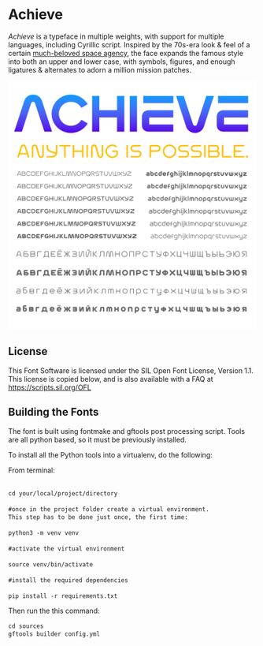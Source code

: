 # Achieve

_Achieve_ is a typeface in multiple weights, with support for multiple languages, including Cyrillic script. Inspired by the 70s-era look & feel of a certain [much-beloved space agency](https://standardsmanual.com/products/nasa-graphics-standards-manual), the face expands the famous style into both an upper and lower case, with symbols, figures, and enough ligatures & alternates to adorn a million mission patches.

![Achieve flag image](documentation/flag.png)

## License

This Font Software is licensed under the SIL Open Font License, Version 1.1.
This license is copied below, and is also available with a FAQ at
https://scripts.sil.org/OFL


## Building the Fonts

The font is built using fontmake and gftools post processing script. Tools are all python based, so it must be previously installed.

To install all the Python tools into a virtualenv, do the following:

From terminal:

```

cd your/local/project/directory

#once in the project folder create a virtual environment. 
This step has to be done just once, the first time:

python3 -m venv venv

#activate the virtual environment

source venv/bin/activate

#install the required dependencies

pip install -r requirements.txt

```

Then run the this command:

```
cd sources
gftools builder config.yml
```